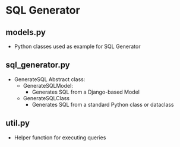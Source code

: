 # SQL Generator

## models.py
* Python classes used as example for SQL Generator

## sql_generator.py
* GenerateSQL Abstract class:
  * GenerateSQLModel:
    * Generates SQL from a Django-based Model
  * GenerateSQLClass
    * Generates SQL from a standard Python class or dataclass

## util.py
* Helper function for executing queries